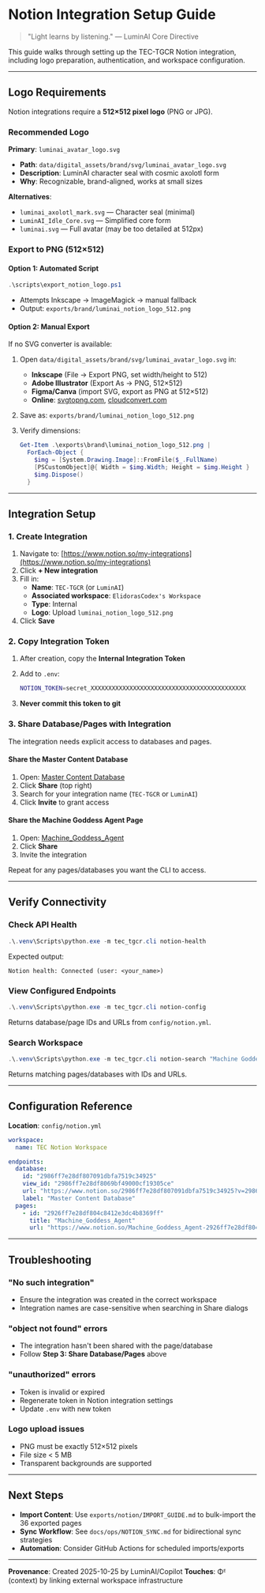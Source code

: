 # Notion Integration Setup Guide

> "Light learns by listening." — LuminAI Core Directive

This guide walks through setting up the TEC-TGCR Notion integration, including logo preparation, authentication, and workspace configuration.

---

## Logo Requirements

Notion integrations require a **512×512 pixel logo** (PNG or JPG).

### Recommended Logo

**Primary**: `luminai_avatar_logo.svg`

- **Path**: `data/digital_assets/brand/svg/luminai_avatar_logo.svg`
- **Description**: LuminAI character seal with cosmic axolotl form
- **Why**: Recognizable, brand-aligned, works at small sizes

**Alternatives**:

- `luminai_axolotl_mark.svg` — Character seal (minimal)
- `LuminAI_Idle_Core.svg` — Simplified core form
- `luminai.svg` — Full avatar (may be too detailed at 512px)

### Export to PNG (512×512)

#### Option 1: Automated Script

```powershell
.\scripts\export_notion_logo.ps1
```

- Attempts Inkscape → ImageMagick → manual fallback
- Output: `exports/brand/luminai_notion_logo_512.png`

#### Option 2: Manual Export

If no SVG converter is available:

1. Open `data/digital_assets/brand/svg/luminai_avatar_logo.svg` in:
   - **Inkscape** (File → Export PNG, set width/height to 512)
   - **Adobe Illustrator** (Export As → PNG, 512×512)
   - **Figma/Canva** (import SVG, export as PNG at 512×512)
   - **Online**: [svgtopng.com](https://svgtopng.com), [cloudconvert.com](https://cloudconvert.com/svg-to-png)

2. Save as: `exports/brand/luminai_notion_logo_512.png`

3. Verify dimensions:

   ```powershell
   Get-Item .\exports\brand\luminai_notion_logo_512.png |
     ForEach-Object {
       $img = [System.Drawing.Image]::FromFile($_.FullName)
       [PSCustomObject]@{ Width = $img.Width; Height = $img.Height }
       $img.Dispose()
     }
   ```

---

## Integration Setup

### 1. Create Integration

1. Navigate to: [https://www.notion.so/my-integrations](https://www.notion.so/my-integrations)
2. Click **+ New integration**
3. Fill in:
   - **Name**: `TEC-TGCR` (or `LuminAI`)
   - **Associated workspace**: `ElidorasCodex's Workspace`
   - **Type**: Internal
   - **Logo**: Upload `luminai_notion_logo_512.png`
4. Click **Save**

### 2. Copy Integration Token

1. After creation, copy the **Internal Integration Token**
2. Add to `.env`:

   ```bash
   NOTION_TOKEN=secret_XXXXXXXXXXXXXXXXXXXXXXXXXXXXXXXXXXXXXXXXXXXX
   ```

3. **Never commit this token to git**

### 3. Share Database/Pages with Integration

The integration needs explicit access to databases and pages.

#### Share the Master Content Database

1. Open: [Master Content Database](https://www.notion.so/2986ff7e28df807091dbfa7519c34925?v=2986ff7e28df8069bf49000cf19305ce)
2. Click **Share** (top right)
3. Search for your integration name (`TEC-TGCR` or `LuminAI`)
4. Click **Invite** to grant access

#### Share the Machine Goddess Agent Page

1. Open: [Machine_Goddess_Agent](https://www.notion.so/Machine_Goddess_Agent-2926ff7e28df804c8412e3dc4b8369ff)
2. Click **Share**
3. Invite the integration

Repeat for any pages/databases you want the CLI to access.

---

## Verify Connectivity

### Check API Health

```powershell
.\.venv\Scripts\python.exe -m tec_tgcr.cli notion-health
```

Expected output:

```
Notion health: Connected (user: <your_name>)
```

### View Configured Endpoints

```powershell
.\.venv\Scripts\python.exe -m tec_tgcr.cli notion-config
```

Returns database/page IDs and URLs from `config/notion.yml`.

### Search Workspace

```powershell
.\.venv\Scripts\python.exe -m tec_tgcr.cli notion-search "Machine Goddess"
```

Returns matching pages/databases with IDs and URLs.

---

## Configuration Reference

**Location**: `config/notion.yml`

```yaml
workspace:
  name: TEC Notion Workspace

endpoints:
  database:
    id: "2986ff7e28df807091dbfa7519c34925"
    view_id: "2986ff7e28df8069bf49000cf19305ce"
    url: "https://www.notion.so/2986ff7e28df807091dbfa7519c34925?v=2986ff7e28df8069bf49000cf19305ce"
    label: "Master Content Database"
  pages:
    - id: "2926ff7e28df804c8412e3dc4b8369ff"
      title: "Machine_Goddess_Agent"
      url: "https://www.notion.so/Machine_Goddess_Agent-2926ff7e28df804c8412e3dc4b8369ff"
```

---

## Troubleshooting

### "No such integration"

- Ensure the integration was created in the correct workspace
- Integration names are case-sensitive when searching in Share dialogs

### "object not found" errors

- The integration hasn't been shared with the page/database
- Follow **Step 3: Share Database/Pages** above

### "unauthorized" errors

- Token is invalid or expired
- Regenerate token in Notion integration settings
- Update `.env` with new token

### Logo upload issues

- PNG must be exactly 512×512 pixels
- File size < 5 MB
- Transparent backgrounds are supported

---

## Next Steps

- **Import Content**: Use `exports/notion/IMPORT_GUIDE.md` to bulk-import the 36 exported pages
- **Sync Workflow**: See `docs/ops/NOTION_SYNC.md` for bidirectional sync strategies
- **Automation**: Consider GitHub Actions for scheduled imports/exports

---

**Provenance**: Created 2025-10-25 by LuminAI/Copilot
**Touches**: Φᴱ (context) by linking external workspace infrastructure
